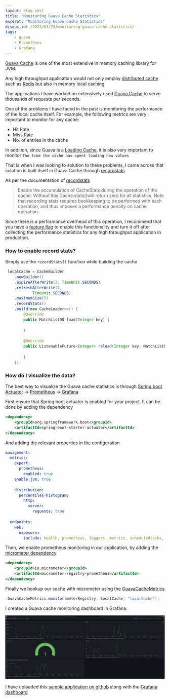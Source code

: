 ```yaml
---
layout: blog-post
title: "Monitoring Guava Cache Statistics"
excerpt: "Monitoring Guava Cache Statistics"
disqus_id: /2023/01/23/monitoring-guava-cache-statistics/
tags:
    - guava
    - Prometheus
    - Grafana
---
```



[Guava Cache](https://github.com/google/guava/wiki/CachesExplained) is one of the most extensive in memory caching library for JVM.

Any high throughput application would not only employ [distributed cache](https://en.wikipedia.org/wiki/Distributed_cache) such as [Redis](https://redis.io/) but also in memory local caching.


The applications I have worked on extensively used [Guava Cache](https://github.com/google/guava/wiki/CachesExplained) to serve thousands of requests per seconds.


One of the problems I have faced in the past is monitoring the performance of the local cache itself. For example, the following metrics are very important to monitor for any cache:

* Hit Rate
* Miss Rate
* No. of entries in the cache

In addition, since Guava is a [Loading Cache](https://stackoverflow.com/questions/43993731/what-is-a-loadingcache), it is also very important to monitor `The time the cache has spent loading new values`

That is when I was looking to solution to these problems, I came across that solution is built itself in Guava Cache through 
[recordstats](https://guava.dev/releases/19.0/api/docs/com/google/common/cache/CacheBuilder.html#recordStats())

As per the documentation of [recordstats](https://guava.dev/releases/19.0/api/docs/com/google/common/cache/CacheBuilder.html#recordStats())  

> Enable the accumulation of CacheStats during the operation of the cache. Without this Cache.stats()will return zero for all statistics. Note that recording stats requires bookkeeping to be performed with each operation, and thus imposes a performance penalty on cache operation.

Since there is a performance overhead of this operation, I recommend that you have a [feature flag](https://www.atlassian.com/continuous-delivery/principles/feature-flags) to enable this functionality and turn it off after collecting the performance statistics for any high throughput application in production.

### How to enable record stats?

Simply use the `recordStats()` function while building the cache

```java
 localCache = CacheBuilder
    .newBuilder()
    .expireAfterWrite(2, TimeUnit.SECONDS)
    .refreshAfterWrite(1,
            TimeUnit.SECONDS)
    .maximumSize(5)
    .recordStats()
    .build(new CacheLoader<>() {
        @Override
        public MatchListDO load(Integer key) {
            
        }

        @Override
        public ListenableFuture<Integer> reload(Integer key, MatchListDO oldValue) {
            
        }
    });
```

### How do I visualize the data?

The best way to visualize the Guava cache statistics is through [Spring boot Actuator](https://docs.spring.io/spring-boot/docs/current/reference/htmlsingle/#actuator) -> [Prometheus](https://prometheus.io/) -> [Grafana](https://grafana.com/)


First ensure that Spring boot actuator is enabled for your project.  It can be done by adding the dependency

```xml
<dependency>
	<groupId>org.springframework.boot</groupId>
	<artifactId>spring-boot-starter-actuator</artifactId>
</dependency>
```

And adding the relevant properties in the configuration

```yaml
management:
  metrics:
    export:
      prometheus:
        enabled: true
    enable.jvm: true

    distribution:
      percentiles-histogram:
        http:
          server:
            requests: true

  endpoints:
    web:
      exposure:
        include: health, prometheus, loggers, metrics, scheduledtasks, threaddump, info
```

Then, we enable prometheus monitoring in our application, by adding the [micrometer dependency](https://micrometer.io/)

```xml
<dependency>
	<groupId>io.micrometer</groupId>
	<artifactId>micrometer-registry-prometheus</artifactId>
</dependency>
```

Finally we hookup our cache with micrometer using the [GuavaCacheMetrics](https://www.javadoc.io/static/io.micrometer/micrometer-core/1.1.0/index.html?io/micrometer/core/instrument/binder/cache/GuavaCacheMetrics.html)

```java
 GuavaCacheMetrics.monitor(meterRegistry, localCache, "localCache");
 ```


 I created a Guava cache monitoring dashboard in Grafana:


<a href="/images/guava_cache.png"><img src='/images/guava_cache.png' width=600px /></a>


I have uploaded this [sample application on github](https://github.com/madhur/guava-cache-metrics-monitoring) along with the [Grafana dashboard](https://github.com/madhur/guava-cache-metrics-monitoring/blob/master/grafana-dashboard.json)